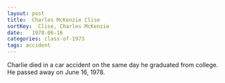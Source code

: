 ```yaml
---
layout: post
title:  Charles McKenzie Clise
sortKey:  Clise, Charles McKenzie
date:   1978-06-16
categories: class-of-1973
tags: accident
---
```

Charlie died in a car accident on the same day he graduated from college.  He passed away on June 16, 1978. 
